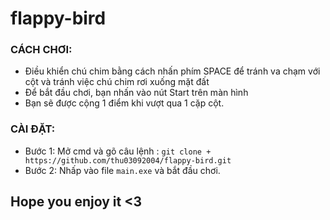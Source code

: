 # flappy-bird

### CÁCH CHƠI:
+ Điều khiển chú chim bằng cách nhấn phím SPACE để tránh va chạm với cột và tránh việc chú chim rơi xuống mặt đất
+ Để bắt đầu chơi, bạn nhấn vào nút Start trên màn hình
+ Bạn sẽ được cộng 1 điểm khi vượt qua 1 cặp cột.

### CÀI ĐẶT:
+ Bước 1: Mở cmd và gõ câu lệnh : `git clone + https://github.com/thu03092004/flappy-bird.git`
+ Bước 2: Nhấp vào file `main.exe` và bắt đầu chơi.

## Hope you enjoy it <3